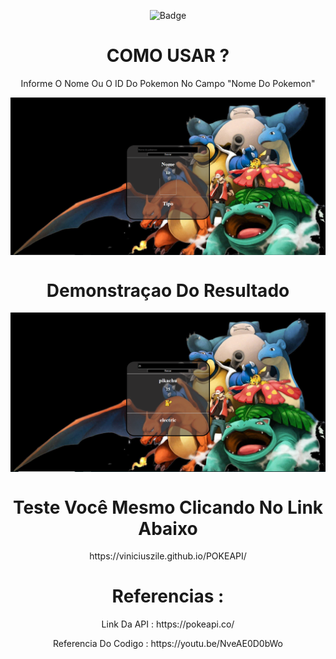 <div align="center">
  
![Badge](https://img.shields.io/badge/JavaScript-323330?style=for-the-badge&logo=javascript&logoColor=F7DF1E)
  
<div align="center"><div align="center"><div align="center">


<h1 align="center"> COMO USAR ? </h1>

<P align="center">Informe O Nome Ou O ID Do Pokemon No Campo "Nome Do Pokemon"</P>

<img align="center" src="https://github.com/viniciuszile/POKEAPI/blob/main/images/poke1.PNG" >

<h1 align="center"> Demonstraçao Do Resultado</h1>

<img align="center" src="https://raw.githubusercontent.com/viniciuszile/POKEAPI/main/images/poke2.PNG" >

<div align="center">
<h1> Teste Você Mesmo Clicando No Link Abaixo </h1>
  https://viniciuszile.github.io/POKEAPI/
<div align="center">
  
<div aling="center">
<h1> Referencias : </h1>
<p>Link Da API : https://pokeapi.co/ </p>
<p>Referencia Do Codigo : https://youtu.be/NveAE0D0bWo </p>
  
</div>
